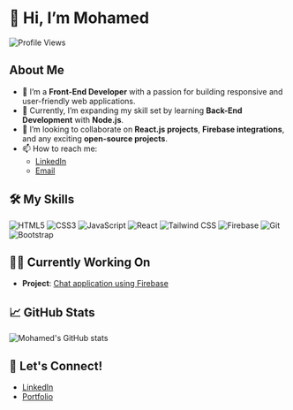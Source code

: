 # 👋 Hi, I’m Mohamed

![Profile Views](https://komarev.com/ghpvc/?username=Medo6143&color=blue)

## About Me
- 👀 I’m a **Front-End Developer** with a passion for building responsive and user-friendly web applications.
- 🌱 Currently, I’m expanding my skill set by learning **Back-End Development** with **Node.js**.
- 💞️ I’m looking to collaborate on **React.js projects**, **Firebase integrations**, and any exciting **open-source projects**.
- 📫 How to reach me: 
  - [LinkedIn](https://www.linkedin.com/in/mohamed-wael-469744273/)
  - [Email](mailto:mohamedwael6143@gmail.com)

## 🛠️ My Skills
![HTML5](https://img.shields.io/badge/HTML5-E34F26?style=for-the-badge&logo=html5&logoColor=white)
![CSS3](https://img.shields.io/badge/CSS3-1572B6?style=for-the-badge&logo=css3&logoColor=white)
![JavaScript](https://img.shields.io/badge/JavaScript-F7DF1E?style=for-the-badge&logo=javascript&logoColor=black)
![React](https://img.shields.io/badge/React-61DAFB?style=for-the-badge&logo=react&logoColor=white)
![Tailwind CSS](https://img.shields.io/badge/Tailwind_CSS-38B2AC?style=for-the-badge&logo=tailwind-css&logoColor=white)
![Firebase](https://img.shields.io/badge/Firebase-FFCA28?style=for-the-badge&logo=firebase&logoColor=black)
![Git](https://img.shields.io/badge/Git-F05032?style=for-the-badge&logo=git&logoColor=white)
![Bootstrap](https://img.shields.io/badge/Bootstrap-563D7C?style=for-the-badge&logo=bootstrap&logoColor=white)

## 🧑‍💻 Currently Working On
- **Project**: [Chat application using Firebase](https://github.com/Medo6143/ChatME)

## 📈 GitHub Stats
![Mohamed's GitHub stats](https://github-readme-stats.vercel.app/api?username=Medo6143&show_icons=true&theme=radical)

## 💬 Let's Connect!
- [LinkedIn](https://www.linkedin.com/in/mohamed-wael-469744273/)
- [Portfolio](https://portfolio-mohameds-projects-ea923384.vercel.app/)



